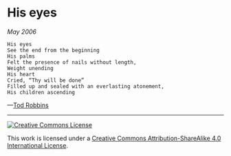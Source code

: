# His eyes
_May 2006_
```
His eyes
See the end from the beginning
His palms
Felt the presence of nails without length,
Weight unending
His heart
Cried, “Thy will be done”
Filled up and sealed with an everlasting atonement,
His children ascending
```
—[Tod Robbins](http://todrobbins.com)

---

<a rel="license" href="http://creativecommons.org/licenses/by-sa/4.0/">
<img alt="Creative Commons License" style="border-width:0" src="https://i.creativecommons.org/l/by-sa/4.0/88x31.png" /></a><br />

This work is licensed under a <a rel="license" href="http://creativecommons.org/licenses/by-sa/4.0/">Creative Commons Attribution-ShareAlike 4.0 International License</a>.